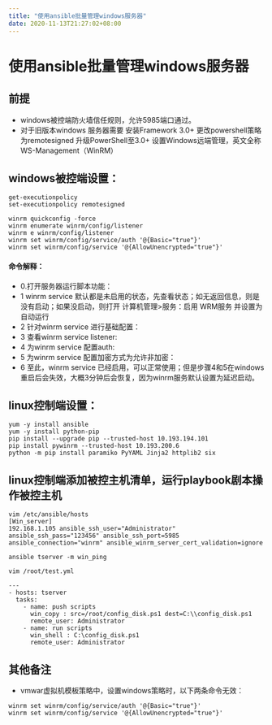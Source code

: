 ```yaml
---
title: "使用ansible批量管理windows服务器"
date: 2020-11-13T21:27:02+08:00
---
```


# 使用ansible批量管理windows服务器

## 前提
* windows被控端防火墙信任规则，允许5985端口通过。
* 对于旧版本windows 服务器需要
安装Framework 3.0+
更改powershell策略为remotesigned
升级PowerShell至3.0+
设置Windows远端管理，英文全称WS-Management（WinRM）




## windows被控端设置：
```
get-executionpolicy
set-executionpolicy remotesigned

winrm quickconfig -force
winrm enumerate winrm/config/listener
winrm e winrm/config/listener
winrm set winrm/config/service/auth '@{Basic="true"}'
winrm set winrm/config/service '@{AllowUnencrypted="true"}'
```
#### 命令解释：
* 0.打开服务器运行脚本功能：
* 1 winrm service 默认都是未启用的状态，先查看状态；如无返回信息，则是没有启动；如果没启动，则打开 计算机管理>服务：启用 WRM服务 并设置为自动运行
* 2 针对winrm service 进行基础配置：
* 3 查看winrm service listener:
* 4 为winrm service 配置auth:
* 5 为winrm service 配置加密方式为允许非加密：
* 6 至此，winrm service 已经启用，可以正常使用；但是步骤4和5在windows重启后会失效，大概3分钟后会恢复，因为winrm服务默认设置为延迟启动。


## linux控制端设置：
```
yum -y install ansible
yum -y install python-pip
pip install --upgrade pip --trusted-host 10.193.194.101
pip install pywinrm --trusted-host 10.193.200.6
python -m pip install paramiko PyYAML Jinja2 httplib2 six
```
## linux控制端添加被控主机清单，运行playbook剧本操作被控主机
```
vim /etc/ansible/hosts
[Win_server]
192.168.1.105 ansible_ssh_user="Administrator" ansible_ssh_pass="123456" ansible_ssh_port=5985 ansible_connection="winrm" ansible_winrm_server_cert_validation=ignore
```
```
ansible tserver -m win_ping

vim /root/test.yml

---
- hosts: tserver
  tasks:
    - name: push scripts
      win_copy : src=/root/config_disk.ps1 dest=C:\\config_disk.ps1
      remote_user: Administrator
    - name: run scripts
      win_shell : C:\config_disk.ps1
      remote_user: Administrator
```

## 其他备注
* vmwar虚拟机模板策略中，设置windows策略时，以下两条命令无效：
```
winrm set winrm/config/service/auth '@{Basic="true"}'
winrm set winrm/config/service '@{AllowUnencrypted="true"}'
```